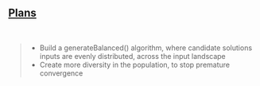 <h2><u>Plans</u></h2>
</br>

> - Build a generateBalanced() algorithm, where candidate solutions inputs are evenly distributed, across the input landscape
> - Create more diversity in the population, to stop premature convergence
